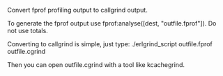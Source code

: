 Convert fprof profiling output to callgrind output.

To generate the fprof output use fprof:analyse([dest, "outfile.fprof"]). Do not use totals.

Converting to callgrind is simple, just type:
    ./erlgrind_script outfile.fprof outfile.cgrind

Then you can open outfile.cgrind with a tool like kcachegrind.
